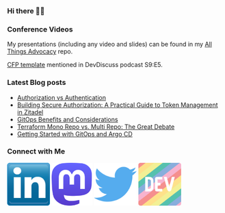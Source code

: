 ### Hi there 👋🏾

<!--
- 🔭 I am currently a Technical Community Advocate working with [Cilium](https://github.com/cilium/cilium) and [eBPF](https://www.ebpf.io/) at [Isovalent](https://isovalent.com/).
- 🌱 I’m currently learning about all things N-Ops (where currently n = Git), Cilium, eBPF and forever learning Kubernetes 😭

**tracypholmes/tracypholmes** is a ✨ _special_ ✨ repository because its `README.md` (this file) appears on your GitHub profile.

Here are some ideas to get you started:


- 👯 I’m looking to collaborate on ...
- 🤔 I’m looking for help with ...
- 💬 Ask me about ...
- 📫 How to reach me: ...
- 😄 Pronouns: ...
- ⚡ Fun fact: ...
-->

### Conference Videos

My presentations (including any video and slides) can be found in my [All Things Advocacy](https://github.com/tracypholmes/all-things-advocacy#all-things-advocacy) repo.

[CFP template](https://gist.github.com/tracypholmes/4f6b6171709d4f7077de5b2136bf411f) mentioned in DevDiscuss podcast S9:E5.

### Latest Blog posts
<!-- BLOG-POST-LIST:START -->
- [Authorization vs Authentication](https://zitadel.com/blog/authorization-vs-authentication)
- [Building Secure Authorization: A Practical Guide to Token Management in Zitadel](https://zitadel.com/blog/token-management-in-zitadel)
- [GitOps Benefits and Considerations](https://dev.to/codefreshio/gitops-benefits-and-considerations-3je8)
- [Terraform Mono Repo vs. Multi Repo: The Great Debate](https://dev.to/tracypholmes/terraform-mono-repo-vs-multi-repo-the-great-debate-1dkp)
- [Getting Started with GitOps and Argo CD](https://dev.to/codefreshio/getting-started-with-gitops-and-argo-cd-1j2f)
<!-- BLOG-POST-LIST:END -->

### Connect with Me
<!-- <a href="URL_REDIRECT" target="blank"><img align="center" src="URL_TO_YOUR_IMAGE" height="100" /></a> -->
<a href="https://www.linkedin.com/in/tracypholmes" target="blank"><img align="center" src="https://github.com/tracypholmes/tracypholmes/blob/main/socials/linkedin.png" height="100" /></a> <a rel="me" href="https://hachyderm.io/@tracypholmes" target="blank"><img align="center" src="https://github.com/tracypholmes/tracypholmes/blob/main/socials/mastodon-purple.svg" height="100" /></a>  <a href="https://twitter.com/tracypholmes" target="blank"><img align="center" src="https://github.com/tracypholmes/tracypholmes/blob/main/socials/twitter.png" height="100" /></a>  <a href="https://dev.to/tracypholmes" target="blank"><img align="center" src="https://github.com/tracypholmes/tracypholmes/blob/main/socials/dev-rainbow.png" height="100" /></a>


